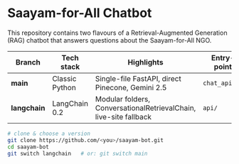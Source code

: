 # Saayam-for-All Chatbot

This repository contains two flavours of a Retrieval-Augmented Generation
(RAG) chatbot that answers questions about the Saayam-for-All NGO.

| Branch | Tech stack | Highlights | Entry-point |
|--------|------------|------------|-------------|
| **main** | Classic Python | Single-file FastAPI, direct Pinecone, Gemini 2.5 | `chat_api.py` |
| **langchain** | LangChain 0.2 | Modular folders, ConversationalRetrievalChain, live-site fallback | `api/` |

```bash
# clone & choose a version
git clone https://github.com/<you>/saayam-bot.git
cd saayam-bot
git switch langchain   # or: git switch main
